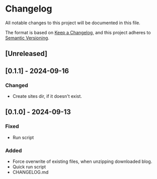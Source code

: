 # Changelog

All notable changes to this project will be documented in this file.

The format is based on [Keep a Changelog](https://keepachangelog.com/en/1.1.0/),
and this project adheres to [Semantic Versioning](https://semver.org/spec/v2.0.0.html).

## [Unreleased]

## [0.1.1] - 2024-09-16

### Changed

- Create sites dir, if it doesn't exist.

## [0.1.0] - 2024-09-13

### Fixed

- Run script

### Added

- Force overwrite of existing files, when unzipping downloaded blog.
- Quick run script
- CHANGELOG.md

